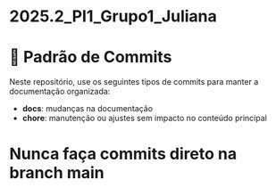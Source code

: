 # 2025.2_PI1_Grupo1_Juliana
# 📌 Padrão de Commits

Neste repositório, use os seguintes tipos de commits para manter a documentação organizada:

- **docs**: mudanças na documentação  
- **chore**: manutenção ou ajustes sem impacto no conteúdo principal  

# Nunca faça commits direto na branch main 


